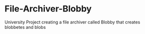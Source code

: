 # File-Archiver-Blobby

University Project creating a file archiver called Blobby that creates blobbetes and blobs
